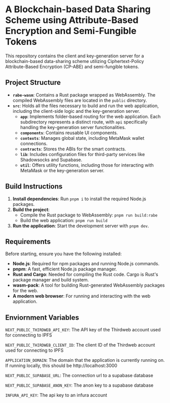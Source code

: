 # A Blockchain-based Data Sharing Scheme using Attribute-Based Encryption and Semi-Fungible Tokens

This repository contains the client and key-generation server for a blockchain-based data-sharing scheme utilizing Ciphertext-Policy Attribute-Based Encryption (CP-ABE) and semi-fungible tokens.

## Project Structure

- **`rabe-wasm`**: Contains a Rust package wrapped as WebAssembly. The compiled WebAssembly files are located in the `public` directory.
- **`src`**: Holds all the files necessary to build and run the web application, including the client-side logic and the key-generation server.
  - **`app`**: Implements folder-based routing for the web application. Each subdirectory represents a distinct route, with `api` specifically handling the key-generation server functionalities.
  - **`components`**: Contains reusable UI components.
  - **`contexts`**: Manages global state, including MetaMask wallet connections.
  - **`contracts`**: Stores the ABIs for the smart contracts.
  - **`lib`**: Includes configuration files for third-party services like Shadowsocks and Supabase.
  - **`util`**: Offers utility functions, including those for interacting with MetaMask or the key-generation server.

## Build Instructions

1. **Install dependencies**: Run `pnpm i` to install the required Node.js packages.
2. **Build the project**:
   - Compile the Rust package to WebAssembly: `pnpm run build:rabe`
   - Build the web application: `pnpm run build`
3. **Run the application**: Start the development server with `pnpm dev`.

## Requirements

Before starting, ensure you have the following installed:

- **Node.js**: Required for npm packages and running Node.js commands.
- **pnpm**: A fast, efficient Node.js package manager.
- **Rust and Cargo**: Needed for compiling the Rust code. Cargo is Rust's package manager and build system.
- **wasm-pack**: A tool for building Rust-generated WebAssembly packages for the web.
- **A modern web browser**: For running and interacting with the web application.

## Enviornment Variables

`NEXT_PUBLIC_THIRDWEB_API_KEY`: The API key of the Thirdweb account used for connecting to IPFS

`NEXT_PUBLIC_THIRDWEB_CLIENT_ID`: The client ID of the Thirdweb account used for connecting to IPFS

`APPLICATION_DOMAIN`: The domain that the application is currently running on. If running locally, this should be http://localhost:3000

`NEXT_PUBLIC_SUPABASE_URL`: The connection url to a supabase database

`NEXT_PUBLIC_SUPABASE_ANON_KEY`: The anon key to a supabase database

`INFURA_API_KEY`: The api key to an infura account
